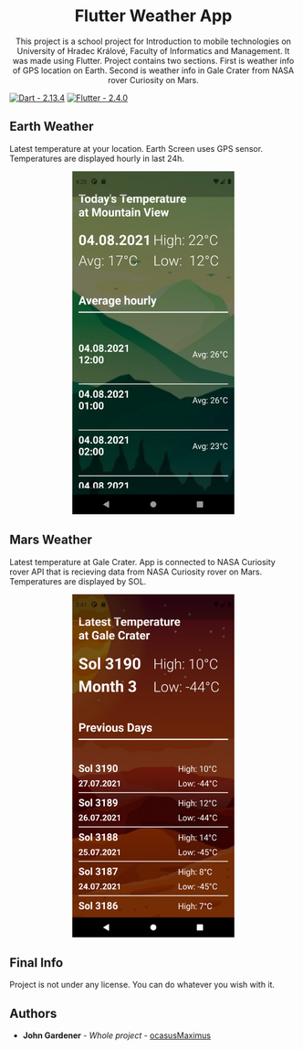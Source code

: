 <h1 align="center"> Flutter Weather App </h1>

<p align="center">This project is a school project for 
Introduction to mobile technologies on University of Hradec Králové, Faculty of Informatics and Management. It was made using Flutter. 
Project contains two sections. First is weather info of GPS location on Earth. Second is weather info in Gale Crater from NASA rover Curiosity on Mars.</p>

[![Dart  - 2.13.4](https://img.shields.io/badge/Dart_-2.13.4-blue?style=for-the-badge&logo=dart)](https://dart.dev/)
[![Flutter - 2.4.0](https://img.shields.io/badge/Flutter-2.4.0-blue?style=for-the-badge&logo=flutter)](https://flutter.dev/)

<h2> Earth Weather</h2>
<p> Latest temperature at your location. Earth Screen uses GPS sensor. Temperatures are displayed hourly in last 24h.</p>
<p align="center">
<img src="./assets/images/earth-weather-picture.PNG" height="600px">
</p>

<h2>Mars Weather</h2>
<p> Latest temperature at Gale Crater. App is connected to NASA Curiosity rover API that is recieving data from NASA Curiosity rover on Mars. Temperatures are displayed by SOL.</p>
<p align="center">
<img src="./assets/images/mars-weather-picture.PNG" height="600px">
</p>

<h2 >Final Info</h2>

Project is not under any license. You can do whatever you wish with it.


<h2>Authors</h2>

* **John Gardener** - *Whole project* - [ocasusMaximus](https://github.com/ocasusMaximus)
